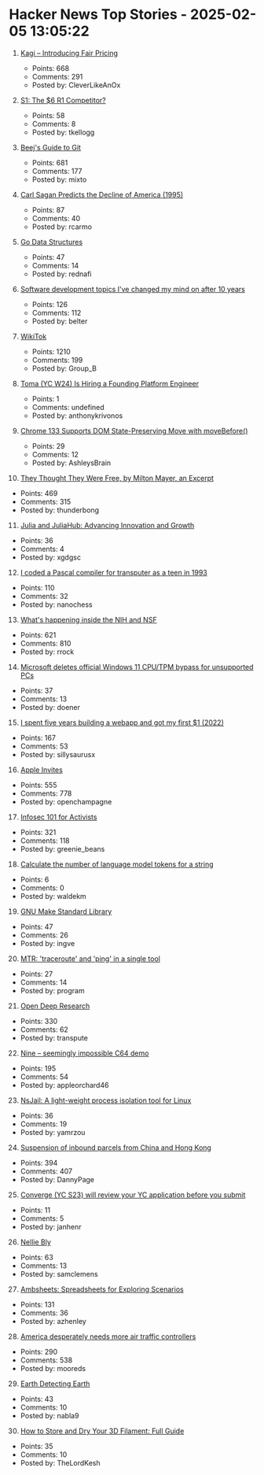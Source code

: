 # Hacker News Top Stories - 2025-02-05 13:05:22

1. [Kagi – Introducing Fair Pricing](https://kagi.com/changelog#6155)
   - Points: 668
   - Comments: 291
   - Posted by: CleverLikeAnOx

2. [S1: The $6 R1 Competitor?](https://timkellogg.me/blog/2025/02/03/s1)
   - Points: 58
   - Comments: 8
   - Posted by: tkellogg

3. [Beej's Guide to Git](https://beej.us/guide/bggit/)
   - Points: 681
   - Comments: 177
   - Posted by: mixto

4. [Carl Sagan Predicts the Decline of America (1995)](https://www.openculture.com/2025/02/carl-sagan-predicts-the-decline-of-america-unable-to-know-whats-true.html)
   - Points: 87
   - Comments: 40
   - Posted by: rcarmo

5. [Go Data Structures](https://research.swtch.com/godata)
   - Points: 47
   - Comments: 14
   - Posted by: rednafi

6. [Software development topics I've changed my mind on after 10 years](https://chriskiehl.com/article/thoughts-after-10-years)
   - Points: 126
   - Comments: 112
   - Posted by: belter

7. [WikiTok](https://wikitok.vercel.app/)
   - Points: 1210
   - Comments: 199
   - Posted by: Group_B

8. [Toma (YC W24) Is Hiring a Founding Platform Engineer](https://www.ycombinator.com/companies/toma/jobs/eyhn3Si-founding-platform-engineer)
   - Points: 1
   - Comments: undefined
   - Posted by: anthonykrivonos

9. [Chrome 133 Supports DOM State-Preserving Move with moveBefore()](https://chromestatus.com/feature/5135990159835136)
   - Points: 29
   - Comments: 12
   - Posted by: AshleysBrain

10. [They Thought They Were Free, by Milton Mayer, an Excerpt](https://press.uchicago.edu/Misc/Chicago/511928.htm)
   - Points: 469
   - Comments: 315
   - Posted by: thunderbong

11. [Julia and JuliaHub: Advancing Innovation and Growth](https://info.juliahub.com/blog/julia-juliahub-advancing-innovation-and-growth)
   - Points: 36
   - Comments: 4
   - Posted by: xgdgsc

12. [I coded a Pascal compiler for transputer as a teen in 1993](https://nanochess.org/pascal.html)
   - Points: 110
   - Comments: 32
   - Posted by: nanochess

13. [What's happening inside the NIH and NSF](https://www.science.org/content/blog-post/what-s-happening-inside-nih)
   - Points: 621
   - Comments: 810
   - Posted by: rrock

14. [Microsoft deletes official Windows 11 CPU/TPM bypass for unsupported PCs](https://www.neowin.net/news/microsoft-quietly-removes-official-windows-11-cputpm-bypass-for-unsupported-pcs/)
   - Points: 37
   - Comments: 13
   - Posted by: doener

15. [I spent five years building a webapp and got my first $1 (2022)](https://codingcafe.jp/posts/signal-5yrs)
   - Points: 167
   - Comments: 53
   - Posted by: sillysaurusx

16. [Apple Invites](https://www.apple.com/newsroom/2025/02/introducing-apple-invites-a-new-app-that-brings-people-together/)
   - Points: 555
   - Comments: 778
   - Posted by: openchampagne

17. [Infosec 101 for Activists](https://infosecforactivists.org)
   - Points: 321
   - Comments: 118
   - Posted by: greenie_beans

18. [Calculate the number of language model tokens for a string](https://blog.mastykarz.nl/calculate-number-language-model-tokens-string/)
   - Points: 6
   - Comments: 0
   - Posted by: waldekm

19. [GNU Make Standard Library](https://gmsl.jgc.org/)
   - Points: 47
   - Comments: 26
   - Posted by: ingve

20. [MTR: 'traceroute' and 'ping' in a single tool](https://www.bitwizard.nl/mtr/)
   - Points: 27
   - Comments: 14
   - Posted by: program

21. [Open Deep Research](https://github.com/huggingface/smolagents/tree/main/examples/open_deep_research)
   - Points: 330
   - Comments: 62
   - Posted by: transpute

22. [Nine – seemingly impossible C64 demo](https://linusakesson.net/scene/nine/index.php)
   - Points: 195
   - Comments: 54
   - Posted by: appleorchard46

23. [NsJail: A light-weight process isolation tool for Linux](https://nsjail.dev/)
   - Points: 36
   - Comments: 19
   - Posted by: yamrzou

24. [Suspension of inbound parcels from China and Hong Kong](https://about.usps.com/newsroom/service-alerts/international/suspension-of-inbound-parcels-from-china-and-hong-kong.htm)
   - Points: 394
   - Comments: 407
   - Posted by: DannyPage

25. [Converge (YC S23) will review your YC application before you submit](undefined)
   - Points: 11
   - Comments: 5
   - Posted by: janhenr

26. [Nellie Bly](https://en.wikipedia.org/wiki/Nellie_Bly)
   - Points: 63
   - Comments: 13
   - Posted by: samclemens

27. [Ambsheets: Spreadsheets for Exploring Scenarios](https://www.inkandswitch.com/ambsheets/)
   - Points: 131
   - Comments: 36
   - Posted by: azhenley

28. [America desperately needs more air traffic controllers](https://www.cnn.com/2025/02/04/business/air-traffic-controller-shortage/index.html)
   - Points: 290
   - Comments: 538
   - Posted by: mooreds

29. [Earth Detecting Earth](https://www.seti.org/press-release/earth-detecting-earth)
   - Points: 43
   - Comments: 10
   - Posted by: nabla9

30. [How to Store and Dry Your 3D Filament: Full Guide](https://syntaxglow.com/2025/02/01/how-to-store-and-dry-your-3d-filament-a-complete-guide/)
   - Points: 35
   - Comments: 10
   - Posted by: TheLordKesh

